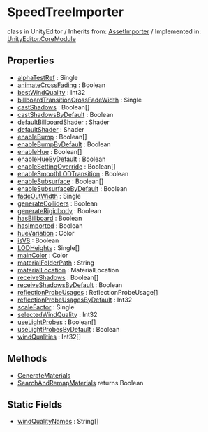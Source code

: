 # SpeedTreeImporter
class in UnityEditor
 / Inherits from: <a href="https://docs.unity3d.com/6000.1/Documentation/ScriptReference/AssetImporter.html">AssetImporter</a> / Implemented in: <a href="https://docs.unity3d.com/6000.1/Documentation/ScriptReference/UnityEditor.CoreModule.html">UnityEditor.CoreModule</a>

## Properties
- <a href="https://docs.unity3d.com/6000.1/Documentation/ScriptReference/SpeedTreeImporter-alphaTestRef.html">alphaTestRef</a> : Single
- <a href="https://docs.unity3d.com/6000.1/Documentation/ScriptReference/SpeedTreeImporter-animateCrossFading.html">animateCrossFading</a> : Boolean
- <a href="https://docs.unity3d.com/6000.1/Documentation/ScriptReference/SpeedTreeImporter-bestWindQuality.html">bestWindQuality</a> : Int32
- <a href="https://docs.unity3d.com/6000.1/Documentation/ScriptReference/SpeedTreeImporter-billboardTransitionCrossFadeWidth.html">billboardTransitionCrossFadeWidth</a> : Single
- <a href="https://docs.unity3d.com/6000.1/Documentation/ScriptReference/SpeedTreeImporter-castShadows.html">castShadows</a> : Boolean[]
- <a href="https://docs.unity3d.com/6000.1/Documentation/ScriptReference/SpeedTreeImporter-castShadowsByDefault.html">castShadowsByDefault</a> : Boolean
- <a href="https://docs.unity3d.com/6000.1/Documentation/ScriptReference/SpeedTreeImporter-defaultBillboardShader.html">defaultBillboardShader</a> : Shader
- <a href="https://docs.unity3d.com/6000.1/Documentation/ScriptReference/SpeedTreeImporter-defaultShader.html">defaultShader</a> : Shader
- <a href="https://docs.unity3d.com/6000.1/Documentation/ScriptReference/SpeedTreeImporter-enableBump.html">enableBump</a> : Boolean[]
- <a href="https://docs.unity3d.com/6000.1/Documentation/ScriptReference/SpeedTreeImporter-enableBumpByDefault.html">enableBumpByDefault</a> : Boolean
- <a href="https://docs.unity3d.com/6000.1/Documentation/ScriptReference/SpeedTreeImporter-enableHue.html">enableHue</a> : Boolean[]
- <a href="https://docs.unity3d.com/6000.1/Documentation/ScriptReference/SpeedTreeImporter-enableHueByDefault.html">enableHueByDefault</a> : Boolean
- <a href="https://docs.unity3d.com/6000.1/Documentation/ScriptReference/SpeedTreeImporter-enableSettingOverride.html">enableSettingOverride</a> : Boolean[]
- <a href="https://docs.unity3d.com/6000.1/Documentation/ScriptReference/SpeedTreeImporter-enableSmoothLODTransition.html">enableSmoothLODTransition</a> : Boolean
- <a href="https://docs.unity3d.com/6000.1/Documentation/ScriptReference/SpeedTreeImporter-enableSubsurface.html">enableSubsurface</a> : Boolean[]
- <a href="https://docs.unity3d.com/6000.1/Documentation/ScriptReference/SpeedTreeImporter-enableSubsurfaceByDefault.html">enableSubsurfaceByDefault</a> : Boolean
- <a href="https://docs.unity3d.com/6000.1/Documentation/ScriptReference/SpeedTreeImporter-fadeOutWidth.html">fadeOutWidth</a> : Single
- <a href="https://docs.unity3d.com/6000.1/Documentation/ScriptReference/SpeedTreeImporter-generateColliders.html">generateColliders</a> : Boolean
- <a href="https://docs.unity3d.com/6000.1/Documentation/ScriptReference/SpeedTreeImporter-generateRigidbody.html">generateRigidbody</a> : Boolean
- <a href="https://docs.unity3d.com/6000.1/Documentation/ScriptReference/SpeedTreeImporter-hasBillboard.html">hasBillboard</a> : Boolean
- <a href="https://docs.unity3d.com/6000.1/Documentation/ScriptReference/SpeedTreeImporter-hasImported.html">hasImported</a> : Boolean
- <a href="https://docs.unity3d.com/6000.1/Documentation/ScriptReference/SpeedTreeImporter-hueVariation.html">hueVariation</a> : Color
- <a href="https://docs.unity3d.com/6000.1/Documentation/ScriptReference/SpeedTreeImporter-isV8.html">isV8</a> : Boolean
- <a href="https://docs.unity3d.com/6000.1/Documentation/ScriptReference/SpeedTreeImporter-LODHeights.html">LODHeights</a> : Single[]
- <a href="https://docs.unity3d.com/6000.1/Documentation/ScriptReference/SpeedTreeImporter-mainColor.html">mainColor</a> : Color
- <a href="https://docs.unity3d.com/6000.1/Documentation/ScriptReference/SpeedTreeImporter-materialFolderPath.html">materialFolderPath</a> : String
- <a href="https://docs.unity3d.com/6000.1/Documentation/ScriptReference/SpeedTreeImporter-materialLocation.html">materialLocation</a> : MaterialLocation
- <a href="https://docs.unity3d.com/6000.1/Documentation/ScriptReference/SpeedTreeImporter-receiveShadows.html">receiveShadows</a> : Boolean[]
- <a href="https://docs.unity3d.com/6000.1/Documentation/ScriptReference/SpeedTreeImporter-receiveShadowsByDefault.html">receiveShadowsByDefault</a> : Boolean
- <a href="https://docs.unity3d.com/6000.1/Documentation/ScriptReference/SpeedTreeImporter-reflectionProbeUsages.html">reflectionProbeUsages</a> : ReflectionProbeUsage[]
- <a href="https://docs.unity3d.com/6000.1/Documentation/ScriptReference/SpeedTreeImporter-reflectionProbeUsagesByDefault.html">reflectionProbeUsagesByDefault</a> : Int32
- <a href="https://docs.unity3d.com/6000.1/Documentation/ScriptReference/SpeedTreeImporter-scaleFactor.html">scaleFactor</a> : Single
- <a href="https://docs.unity3d.com/6000.1/Documentation/ScriptReference/SpeedTreeImporter-selectedWindQuality.html">selectedWindQuality</a> : Int32
- <a href="https://docs.unity3d.com/6000.1/Documentation/ScriptReference/SpeedTreeImporter-useLightProbes.html">useLightProbes</a> : Boolean[]
- <a href="https://docs.unity3d.com/6000.1/Documentation/ScriptReference/SpeedTreeImporter-useLightProbesByDefault.html">useLightProbesByDefault</a> : Boolean
- <a href="https://docs.unity3d.com/6000.1/Documentation/ScriptReference/SpeedTreeImporter-windQualities.html">windQualities</a> : Int32[]

## Methods
- <a href="https://docs.unity3d.com/6000.1/Documentation/ScriptReference/SpeedTreeImporter.GenerateMaterials.html">GenerateMaterials</a>
- <a href="https://docs.unity3d.com/6000.1/Documentation/ScriptReference/SpeedTreeImporter.SearchAndRemapMaterials.html">SearchAndRemapMaterials</a> returns Boolean

## Static Fields
- <a href="https://docs.unity3d.com/6000.1/Documentation/ScriptReference/SpeedTreeImporter-windQualityNames.html">windQualityNames</a> : String[]
